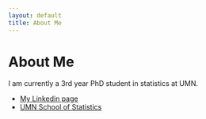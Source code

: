 ```yaml
---
layout: default
title: About Me
---
```


# About Me

I am currently a 3rd year PhD student in statistics at UMN.

* [My Linkedin page](https://www.linkedin.com/in/si-peng-95277654/)
* [UMN School of Statistics](stat.umn.edu/)
